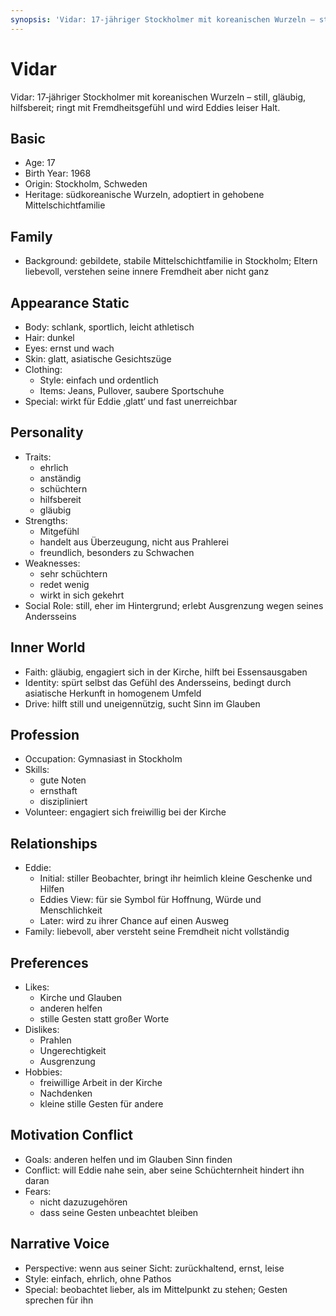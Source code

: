 ```yaml
---
synopsis: 'Vidar: 17‑jähriger Stockholmer mit koreanischen Wurzeln – still, gläubig, hilfsbereit; ringt mit Fremdheitsgefühl und wird Eddies leiser Halt.'
---
```


# Vidar

Vidar: 17‑jähriger Stockholmer mit koreanischen Wurzeln – still, gläubig,
hilfsbereit; ringt mit Fremdheitsgefühl und wird Eddies leiser Halt.

## Basic
- Age: 17
- Birth Year: 1968
- Origin: Stockholm, Schweden
- Heritage: südkoreanische Wurzeln, adoptiert in gehobene Mittelschichtfamilie

## Family
- Background: gebildete, stabile Mittelschichtfamilie in Stockholm; Eltern liebevoll, verstehen seine innere Fremdheit aber nicht ganz

## Appearance Static
- Body: schlank, sportlich, leicht athletisch
- Hair: dunkel
- Eyes: ernst und wach
- Skin: glatt, asiatische Gesichtszüge
- Clothing:
  - Style: einfach und ordentlich
  - Items: Jeans, Pullover, saubere Sportschuhe
- Special: wirkt für Eddie ‚glatt‘ und fast unerreichbar

## Personality
- Traits:
  - ehrlich
  - anständig
  - schüchtern
  - hilfsbereit
  - gläubig
- Strengths:
  - Mitgefühl
  - handelt aus Überzeugung, nicht aus Prahlerei
  - freundlich, besonders zu Schwachen
- Weaknesses:
  - sehr schüchtern
  - redet wenig
  - wirkt in sich gekehrt
- Social Role: still, eher im Hintergrund; erlebt Ausgrenzung wegen seines Andersseins

## Inner World
- Faith: gläubig, engagiert sich in der Kirche, hilft bei Essensausgaben
- Identity: spürt selbst das Gefühl des Andersseins, bedingt durch asiatische Herkunft in homogenem Umfeld
- Drive: hilft still und uneigennützig, sucht Sinn im Glauben

## Profession
- Occupation: Gymnasiast in Stockholm
- Skills:
  - gute Noten
  - ernsthaft
  - diszipliniert
- Volunteer: engagiert sich freiwillig bei der Kirche

## Relationships
- Eddie:
  - Initial: stiller Beobachter, bringt ihr heimlich kleine Geschenke und Hilfen
  - Eddies View: für sie Symbol für Hoffnung, Würde und Menschlichkeit
  - Later: wird zu ihrer Chance auf einen Ausweg
- Family: liebevoll, aber versteht seine Fremdheit nicht vollständig

## Preferences
- Likes:
  - Kirche und Glauben
  - anderen helfen
  - stille Gesten statt großer Worte
- Dislikes:
  - Prahlen
  - Ungerechtigkeit
  - Ausgrenzung
- Hobbies:
  - freiwillige Arbeit in der Kirche
  - Nachdenken
  - kleine stille Gesten für andere

## Motivation Conflict
- Goals: anderen helfen und im Glauben Sinn finden
- Conflict: will Eddie nahe sein, aber seine Schüchternheit hindert ihn daran
- Fears:
  - nicht dazuzugehören
  - dass seine Gesten unbeachtet bleiben

## Narrative Voice
- Perspective: wenn aus seiner Sicht: zurückhaltend, ernst, leise
- Style: einfach, ehrlich, ohne Pathos
- Special: beobachtet lieber, als im Mittelpunkt zu stehen; Gesten sprechen für ihn
